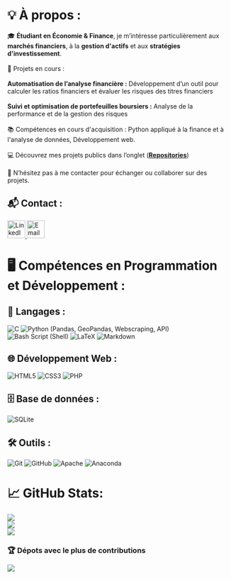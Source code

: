 # 💡 À propos :
🎓 **Étudiant en Économie & Finance**, je m’intéresse particulièrement aux **marchés financiers**, à la **gestion d'actifs** et aux **stratégies d'investissement**.<br><br>
🚀 Projets en cours :<br><br>    **Automatisation de l’analyse financière :** Développement d’un outil pour calculer les ratios financiers et évaluer les risques des titres financiers<br><br>    **Suivi et optimisation de portefeuilles boursiers :** Analyse de la performance et de la gestion des risques<br><br>
📚 Compétences en cours d'acquisition : Python appliqué à la finance et à l'analyse de données, Développement web.  <br><br>💻 Découvrez mes projets publics dans l’onglet ([**Repositories**](https://github.com/gaspardsaves?tab=repositories))  <br><br>📩 N’hésitez pas à me contacter pour échanger ou collaborer sur des projets.

##  📬 Contact :
<a href="https://linkedin.com/in/gaspardsaves" target="_blank">
    <img src="https://upload.wikimedia.org/wikipedia/commons/c/ca/LinkedIn_logo_initials.png" alt="LinkedIn" width="40" height="40">
</a>
<a href="mailto:saves.gaspard@gmail.com">
    <img src="https://cdn-icons-png.flaticon.com/512/6244/6244710.png" alt="Email" width="40" height="40">
</a>

# 🖥️ Compétences en Programmation et Développement :
## 📝 Langages :
![C](https://cdn.jsdelivr.net/gh/devicons/devicon@latest/icons/c/c-original.svg) ![Python (Pandas, GeoPandas, Webscraping, API)](https://cdn.jsdelivr.net/gh/devicons/devicon@latest/icons/python/python-original.svg) ![Bash Script (Shell)](https://cdn.jsdelivr.net/gh/devicons/devicon@latest/icons/bash/bash-plain.svg) ![LaTeX](https://cdn.jsdelivr.net/gh/devicons/devicon@latest/icons/latex/latex-original.svg) ![Markdown](https://cdn.jsdelivr.net/gh/devicons/devicon@latest/icons/markdown/markdown-original.svg)  
## 🌐 Développement Web :
![HTML5](https://cdn.jsdelivr.net/gh/devicons/devicon@latest/icons/html5/html5-original-wordmark.svg) ![CSS3](https://cdn.jsdelivr.net/gh/devicons/devicon@latest/icons/css3/css3-original-wordmark.svg) ![PHP](https://cdn.jsdelivr.net/gh/devicons/devicon@latest/icons/php/php-original.svg)
## 🗄️ Base de données :
![SQLite](https://cdn.jsdelivr.net/gh/devicons/devicon@latest/icons/sqlite/sqlite-original-wordmark.svg)
## 🛠️ Outils :
![Git](https://cdn.jsdelivr.net/gh/devicons/devicon@latest/icons/git/git-original-wordmark.svg) ![GitHub](https://cdn.jsdelivr.net/gh/devicons/devicon@latest/icons/github/github-original.svg) ![Apache](https://cdn.jsdelivr.net/gh/devicons/devicon@latest/icons/apache/apache-original-wordmark.svg) ![Anaconda](https://cdn.jsdelivr.net/gh/devicons/devicon@latest/icons/anaconda/anaconda-original-wordmark.svg)

#  📈 GitHub Stats:
![](https://github-readme-stats.vercel.app/api?username=gaspardsaves&theme=dark&hide_border=false&include_all_commits=false&count_private=false)<br/>
![](https://github-readme-stats.vercel.app/api/top-langs/?username=gaspardsaves&theme=dark&hide_border=false&include_all_commits=false&count_private=false&layout=compact)<br/>
![](https://nirzak-streak-stats.vercel.app/?user=gaspardsaves&theme=dark&hide_border=false)


### 🏆 Dépots avec le plus de contributions
![](https://github-contributor-stats.vercel.app/api?username=gaspardsaves&limit=5&theme=dark&combine_all_yearly_contributions=true)
